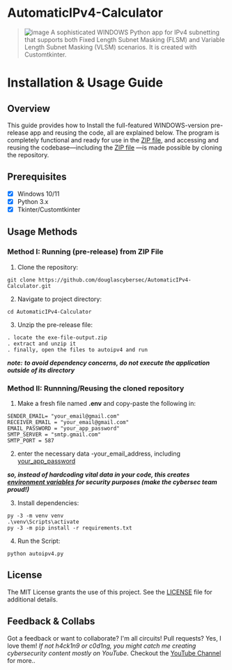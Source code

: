 # **AutomaticIPv4-Calculator**

> ![image](https://github.com/douglascybersec/AutomaticIPv4-Calculator/blob/new-main/static/repo.png)
> A sophisticated WINDOWS Python app for IPv4 subnetting that supports both Fixed Length Subnet Masking (FLSM) and Variable Length Subnet Masking (VLSM) scenarios. It is created with Customtkinter.

# **Installation & Usage Guide**
## Overview
This guide provides how to Install the full-featured WINDOWS-version pre-release app and reusing the code, all are explained below. The program is completely functional and ready for use in the [ZIP file](https://github.com/douglascybersec/AutomaticIPv4-Calculator/blob/new-main/exe-file-output.zip), and accessing and reusing the codebase—including the [ZIP file](https://github.com/douglascybersec/AutomaticIPv4-Calculator/blob/new-main/exe-file-output.zip) —is made possible by cloning the repository.

## Prerequisites
- [x] Windows 10/11
- [x] Python 3.x
- [x] Tkinter/Customtkinter

## Usage Methods
### Method I: Running (pre-release) from ZIP File
1. Clone the repository:
```
git clone https://github.com/douglascybersec/AutomaticIPv4-Calculator.git

```

2. Navigate to project directory:
```
cd AutomaticIPv4-Calculator

```

3. Unzip the pre-release file:
```
. locate the exe-file-output.zip
. extract and unzip it
. finally, open the files to autoipv4 and run

```
**_note:_** **_to avoid dependency concerns, do not execute the application outside of its directory_**


### Method II: Runnning/Reusing the cloned repository

1. Make a fresh file named **.env** and copy-paste the following in:
```
SENDER_EMAIL= "your_email@gmail.com"
RECEIVER_EMAIL = "your_email@gmail.com"
EMAIL_PASSWORD = "your_app_password"
SMTP_SERVER = "smtp.gmail.com"  
SMTP_PORT = 587

```
2. enter the necessary data -your_email_address, including [your_app_password](https://support.google.com/accounts/answer/185833?hl=en)

**_so, instead of hardcoding vital data in your code, this creates [environment variables](https://en.wikipedia.org/wiki/Environment_variable) for security purposes (make the cybersec team proud!)_**

3. Install dependencies:
```
py -3 -m venv venv
.\venv\Scripts\activate
py -3 -m pip install -r requirements.txt

```

4. Run the Script:
```
python autoipv4.py

```


## License
The MIT License grants the use of this project. See the [LICENSE](https://github.com/douglascybersec/AutomaticIPv4-Calculator/blob/new-main/LICENSE) file for additional details.

## Feedback & Collabs
Got a feedback or want to collaborate? I'm all circuits! Pull requests? Yes, I love them! _If not h4ck1n9 or c0d1ng, you might catch me creating cybersecurity content mostly on YouTube._ Checkout the [YouTube Channel](https://www.youtube.com/@douglascybersec) for more..

